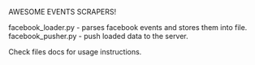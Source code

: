 AWESOME EVENTS SCRAPERS!

facebook_loader.py - parses facebook events and stores them into file.
facebook_pusher.py - push loaded data to the server.

Check files docs for usage instructions.
